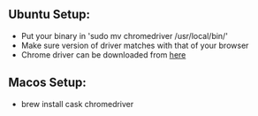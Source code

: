 ## Ubuntu Setup:
- Put your binary in 'sudo mv chromedriver /usr/local/bin/'
- Make sure version of driver matches with that of your browser
- Chrome driver can be downloaded from [here](https://sites.google.com/chromium.org/driver/downloads?authuser=0)

## Macos Setup:
- brew install cask chromedriver